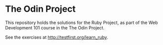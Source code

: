 # The Odin Project
This repository holds the solutions for the Ruby Project, as part of the Web Development 101 course in the The Odin Project.

See the exercises at http://testfirst.org/learn_ruby.
